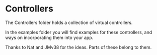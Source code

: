 Controllers
===========

The Controllers folder holds a collection of virtual controllers.

In the examples folder you will find examples for these controllers, and ways on incorporating them into your app.

Thanks to Nat and JMv38 for the ideas. Parts of these belong to them.
